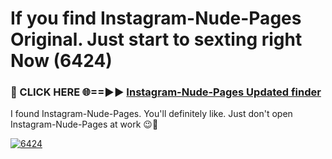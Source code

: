 # If you find Instagram-Nude-Pages Original. Just start to sexting right Now (6424)

<h3>🔴 CLICK HERE 🌐==►► <a href="https://tinyurl.com/mtbk5fxa" rel="nofollow">Instagram-Nude-Pages Updated finder</a></h3>

I found Instagram-Nude-Pages. You'll definitely like. Just don't open Instagram-Nude-Pages at work 😉💬

[![6424](https://i.imgur.com/Q8WKrnY.jpeg)](https://tinyurl.com/mtbk5fxa)
